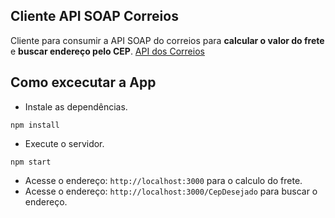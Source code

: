 ## Cliente API SOAP Correios

Cliente para consumir a API SOAP do correios para **calcular o valor do frete** e **buscar endereço pelo CEP**. [API dos Correios](http://www.correios.com.br/para-voce/correios-de-a-a-z/pdf/calculador-remoto-de-precos-e-prazos/manual-de-implementacao-do-calculo-remoto-de-precos-e-prazos)

## Como excecutar a App

- Instale as dependências.

```
npm install

```

- Execute o servidor.

```
npm start
```

- Acesse o endereço: `http://localhost:3000` para o calculo do frete.
- Acesse o endereço: `http://localhost:3000/CepDesejado` para buscar o endereço.
